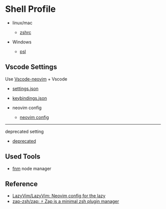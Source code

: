 # Shell Profile

- linux/mac
  - [zshrc](./.zshrc)

- Windows
  - [psl](./Microsoft.PowerShell_profile.ps1)

## Vscode Settings

Use [Vscode-neovim](https://github.com/vscode-neovim/vscode-neovim) + Vscode

- [settings.json](./vscode/settings.json)
- [keybindings.json](./vscode/keybindings.json)

- neovim config
  - [neovim config](https://github.com/Deuscx/lazyvim)
---
deprecated setting

- [deprecated](./deprecated)

## Used Tools

- [fnm](https://github.com/Schniz/fnm) node manager

## Reference

- [LazyVim/LazyVim: Neovim config for the lazy](https://github.com/LazyVim/LazyVim)
- [zap-zsh/zap: :zap: Zap is a minimal zsh plugin manager](https://github.com/zap-zsh/zap)
